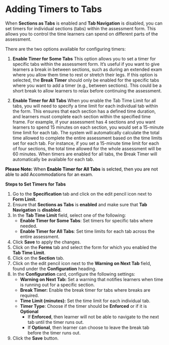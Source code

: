 # Adding Timers to Tabs

When **Sections as Tabs** is enabled and **Tab Navigation** is disabled, you can set timers for individual sections (tabs) within the assessment form. This allows you to control the time learners can spend on different parts of the assessment. 

There are the two options available for configuring timers:

1. **Enable Timer for Some Tabs** 
	This option allows you to set a timer for specific tabs within the assessment form. It’s useful if you want to give learners a break in between sections, such as during an extended exam where you allow them time to rest or stretch their legs. If this option is selected, the **Break Timer** should only be enabled for the specific tabs where you want to add a timer (e.g., between sections). This could be a short break to allow learners to relax before continuing the assessment.
		
2. **Enable Timer for All Tabs** 
	When you enable the Tab Time Limit for all tabs, you will need to specify a time limit for each individual tab within the form. This ensures that each section has a defined time duration, and learners must complete each section within the specified time frame. For example, if your assessment has 4 sections and you want learners to spend 15 minutes on each section, you would set a 15-minute time limit for each tab. The system will automatically calculate the total time allowed to complete the entire assessment based on the time limits set for each tab. For instance, if you set a 15-minute time limit for each of four sections, the total time allowed for the whole assessment will be 60 minutes. When timers are enabled for all tabs, the Break Timer will automatically be available for each tab.

<span style="color:black">**Please Note:** When **Enable Timer for All Tabs** is selcted, then you are not able to add Accommodations for an exam.</span>
	
**Steps to Set Timers for Tabs**
1. Go to the **Specification** tab and click on the edit pencil icon next to **Form Limit**.
2. Ensure that **Sections as Tabs** is **enabled** and make sure that **Tab Navigation** is **disabled**.
3. In the **Tab Time Limit** field, select one of the following:
	 * **Enable Timer for Some Tabs**: Set timers for specific tabs where needed.
	 * **Enable Timer for All Tabs**: Set time limits for each tab across the entire assessment.
4. Click **Save** to apply the changes.
5. Click on the **Forms** tab and select the form for which you enabled the **Tab Time Limit**.
6. Click on the **Section** tab.
7. Click on the edit pencil icon next to the **Warning on Next Tab** field, found under the **Configuration** heading.
8. In the **Configuration** card, configure the following settings:
	 * **Warning on Next Tab:** Set a warning that notifies learners when time is running out for a specific section.
	 * **Break Timer:** Enable the break timer for tabs where breaks are required.
	 * **Time Limit (minutes):** Set the time limit for each individual tab.
	 * **Timer Type**: Choose if the timer should be **Enforced** or if it is **Optional**
		 * If **Enforced**, then learner will not be able to navigate to the next tab until the timer runs out.
		 * If **Optional**, then learner can choose to leave the break tab before the timer runs out.
9. Click the **Save** button.
